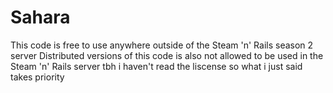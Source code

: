 # Sahara


This code is free to use anywhere outside of the Steam 'n' Rails season 2 server
Distributed versions of this code is also not allowed to be used in the Steam 'n' Rails server
tbh i haven't read the liscense so what i just said takes priority